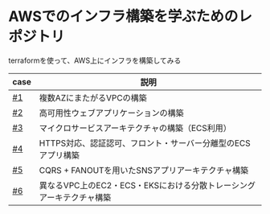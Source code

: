 # AWSでのインフラ構築を学ぶためのレポジトリ

terraformを使って、AWS上にインフラを構築してみる

| case  | 説明 |
| ------------- | ------------- |
| [#1](./case1/README.md)  | 複数AZにまたがるVPCの構築 |
| [#2](./case2/README.md)  | 高可用性ウェブアプリケーションの構築 |
| [#3](./case3/README.md)  | マイクロサービスアーキテクチャの構築（ECS利用） |
| [#4](./case4/README.md)  | HTTPS対応、認証認可、フロント・サーバー分離型のECSアプリ構築 |
| [#5](./case5/README.md)  | CQRS + FANOUTを用いたSNSアプリアーキテクチャ構築 |
| [#6](./case6/README.md)  | 異なるVPC上のEC2・ECS・EKSにおける分散トレーシングアーキテクチャ構築 |